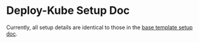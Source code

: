 # Deploy-Kube Setup Doc

Currently, all setup details are identical to those in the [base template setup doc](https://github.com/KptnKMan/deploy-vpc-aws/blob/master/docs/setup.md).
